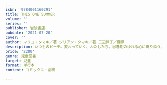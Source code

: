```yaml
---
isbn: '9784001160291'
title: THIS ONE SUMMER
volume: ''
series: ''
publisher: 岩波書店
pubdate: '2021-07-20'
cover: ''
author: マリコ・タマキ／著 ジリアン・タマキ／著 三辺律子／翻訳
description: いつものビーチ。変わっていく、わたしたち。思春期のゆれる心に寄り添う、傑作グラフィック・ノベル！
price: '2200'
genre: 児童図書
target: 児童
format: 単行本
content: コミックス・劇画

---
```


